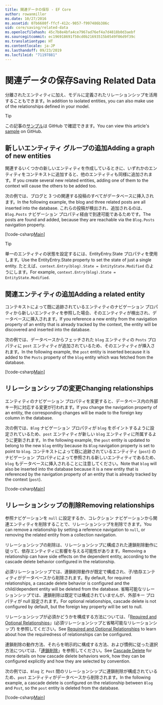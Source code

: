 ```yaml
---
title: 関連データの保存 - EF Core
author: rowanmiller
ms.date: 10/27/2016
ms.assetid: 07b6680f-ffcf-412c-9857-f997486b386c
uid: core/saving/related-data
ms.openlocfilehash: 45c7b8e4bfa4ce7967ad76ef4a7d4818b0d3aebf
ms.sourcegitcommit: ec196918691f50cd0b21693515b0549f06d9f39c
ms.translationtype: HT
ms.contentlocale: ja-JP
ms.lasthandoff: 09/23/2019
ms.locfileid: "71197881"
---
```

# <a name="saving-related-data"></a><span data-ttu-id="b30fa-102">関連データの保存</span><span class="sxs-lookup"><span data-stu-id="b30fa-102">Saving Related Data</span></span>

<span data-ttu-id="b30fa-103">分離されたエンティティに加え、モデルに定義されたリレーションシップを活用することもできます。</span><span class="sxs-lookup"><span data-stu-id="b30fa-103">In addition to isolated entities, you can also make use of the relationships defined in your model.</span></span>

> [!TIP]  
> <span data-ttu-id="b30fa-104">この記事の[サンプル](https://github.com/aspnet/EntityFramework.Docs/tree/master/samples/core/Saving/RelatedData/)は GitHub で確認できます。</span><span class="sxs-lookup"><span data-stu-id="b30fa-104">You can view this article's [sample](https://github.com/aspnet/EntityFramework.Docs/tree/master/samples/core/Saving/RelatedData/) on GitHub.</span></span>

## <a name="adding-a-graph-of-new-entities"></a><span data-ttu-id="b30fa-105">新しいエンティティ グループの追加</span><span class="sxs-lookup"><span data-stu-id="b30fa-105">Adding a graph of new entities</span></span>

<span data-ttu-id="b30fa-106">関連するいくつかの新しいエンティティを作成しているときに、いずれかのエンティティをコンテキストに追加すると、他のエンティティも同様に追加されます。</span><span class="sxs-lookup"><span data-stu-id="b30fa-106">If you create several new related entities, adding one of them to the context will cause the others to be added too.</span></span>

<span data-ttu-id="b30fa-107">次の例では、ブログと 3 つの関連する投稿のすべてがデータベースに挿入されます。</span><span class="sxs-lookup"><span data-stu-id="b30fa-107">In the following example, the blog and three related posts are all inserted into the database.</span></span> <span data-ttu-id="b30fa-108">これらの投稿が検出され、追加されるのは、`Blog.Posts` ナビゲーション プロパティ経由で到達可能であるためです。</span><span class="sxs-lookup"><span data-stu-id="b30fa-108">The posts are found and added, because they are reachable via the `Blog.Posts` navigation property.</span></span>

[!code-csharp[Main](../../../samples/core/Saving/RelatedData/Sample.cs#AddingGraphOfEntities)]

> [!TIP]  
> <span data-ttu-id="b30fa-109">単一のエンティティの状態を設定するには、EntityEntry.State プロパティを使用します。</span><span class="sxs-lookup"><span data-stu-id="b30fa-109">Use the EntityEntry.State property to set the state of just a single entity.</span></span> <span data-ttu-id="b30fa-110">たとえば、`context.Entry(blog).State = EntityState.Modified` のようにします。</span><span class="sxs-lookup"><span data-stu-id="b30fa-110">For example, `context.Entry(blog).State = EntityState.Modified`.</span></span>

## <a name="adding-a-related-entity"></a><span data-ttu-id="b30fa-111">関連エンティティの追加</span><span class="sxs-lookup"><span data-stu-id="b30fa-111">Adding a related entity</span></span>

<span data-ttu-id="b30fa-112">コンテキストによって既に追跡されているエンティティのナビゲーション プロパティから新しいエンティティを参照した場合、そのエンティティが検出され、データベースに挿入されます。</span><span class="sxs-lookup"><span data-stu-id="b30fa-112">If you reference a new entity from the navigation property of an entity that is already tracked by the context, the entity will be discovered and inserted into the database.</span></span>

<span data-ttu-id="b30fa-113">次の例では、データベースからフェッチされた `blog` エンティティの `Posts` プロパティに `post` エンティティが追加されているため、そのエンティティが挿入されます。</span><span class="sxs-lookup"><span data-stu-id="b30fa-113">In the following example, the `post` entity is inserted because it is added to the `Posts` property of the `blog` entity which was fetched from the database.</span></span>

[!code-csharp[Main](../../../samples/core/Saving/RelatedData/Sample.cs#AddingRelatedEntity)]

## <a name="changing-relationships"></a><span data-ttu-id="b30fa-114">リレーションシップの変更</span><span class="sxs-lookup"><span data-stu-id="b30fa-114">Changing relationships</span></span>

<span data-ttu-id="b30fa-115">エンティティのナビゲーション プロパティを変更すると、データベース内の外部キー列に対応する変更が行われます。</span><span class="sxs-lookup"><span data-stu-id="b30fa-115">If you change the navigation property of an entity, the corresponding changes will be made to the foreign key column in the database.</span></span>

<span data-ttu-id="b30fa-116">次の例では、`Blog` ナビゲーション プロパティが `blog` をポイントするように設定されているため、`post` エンティティが新しい `blog` エンティティに所属するように更新されます。</span><span class="sxs-lookup"><span data-stu-id="b30fa-116">In the following example, the `post` entity is updated to belong to the new `blog` entity because its `Blog` navigation property is set to point to `blog`.</span></span> <span data-ttu-id="b30fa-117">コンテキストによって既に追跡されているエンティティ (`post`) のナビゲーション プロパティによって参照される新しいエンティティであるため、`blog` もデータベースに挿入されることに注意してください。</span><span class="sxs-lookup"><span data-stu-id="b30fa-117">Note that `blog` will also be inserted into the database because it is a new entity that is referenced by the navigation property of an entity that is already tracked by the context (`post`).</span></span>

[!code-csharp[Main](../../../samples/core/Saving/RelatedData/Sample.cs#ChangingRelationships)]

## <a name="removing-relationships"></a><span data-ttu-id="b30fa-118">リレーションシップの削除</span><span class="sxs-lookup"><span data-stu-id="b30fa-118">Removing relationships</span></span>

<span data-ttu-id="b30fa-119">参照ナビゲーションを `null` に設定するか、コレクション ナビゲーションから関連エンティティを削除することで、リレーションシップを削除できます。</span><span class="sxs-lookup"><span data-stu-id="b30fa-119">You can remove a relationship by setting a reference navigation to `null`, or removing the related entity from a collection navigation.</span></span>

<span data-ttu-id="b30fa-120">リレーションシップの削除は、リレーションシップに構成された連鎖削除動作に従って、依存エンティティに影響を与える可能性があります。</span><span class="sxs-lookup"><span data-stu-id="b30fa-120">Removing a relationship can have side effects on the dependent entity, according to the cascade delete behavior configured in the relationship.</span></span>

<span data-ttu-id="b30fa-121">必須リレーションシップでは、連鎖削除動作が既定で構成され、子/依存エンティティがデータベースから削除されます。</span><span class="sxs-lookup"><span data-stu-id="b30fa-121">By default, for required relationships, a cascade delete behavior is configured and the child/dependent entity will be deleted from the database.</span></span> <span data-ttu-id="b30fa-122">省略可能なリレーションシップでは、連鎖削除は既定では構成されていませんが、外部キー プロパティが null 設定されます。</span><span class="sxs-lookup"><span data-stu-id="b30fa-122">For optional relationships, cascade delete is not configured by default, but the foreign key property will be set to null.</span></span>

<span data-ttu-id="b30fa-123">リレーションシップが必須かどうかを構成する方法については、「[Required and Optional Relationships](../modeling/relationships.md#required-and-optional-relationships)」(必須リレーションシップと省略可能なリレーションシップ) を参照してください。</span><span class="sxs-lookup"><span data-stu-id="b30fa-123">See [Required and Optional Relationships](../modeling/relationships.md#required-and-optional-relationships) to learn about how the requiredness of relationships can be configured.</span></span>

<span data-ttu-id="b30fa-124">連鎖削除の動作方法、それらを明示的に構成する方法、および慣例に従った選択方法については、「[連鎖削除](cascade-delete.md)」を参照してください。</span><span class="sxs-lookup"><span data-stu-id="b30fa-124">See [Cascade Delete](cascade-delete.md) for more details on how cascade delete behaviors work, how they can be configured explicitly and  how they are selected by convention.</span></span>

<span data-ttu-id="b30fa-125">次の例では、`Blog` と `Post` 間のリレーションシップに連鎖削除が構成されているため、`post` エンティティがデータベースから削除されます。</span><span class="sxs-lookup"><span data-stu-id="b30fa-125">In the following example, a cascade delete is configured on the relationship between `Blog` and `Post`, so the `post` entity is deleted from the database.</span></span>

[!code-csharp[Main](../../../samples/core/Saving/RelatedData/Sample.cs#RemovingRelationships)]
